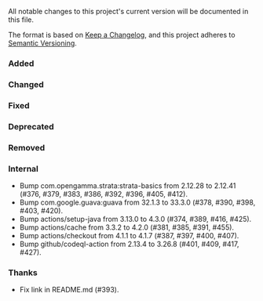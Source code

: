 All notable changes to this project's current version will be documented in this file.

The format is based on [Keep a Changelog](https://keepachangelog.com/en/1.0.0/), and this project adheres
to [Semantic Versioning](https://semver.org/spec/v2.0.0.html).

### Added

### Changed

### Fixed

### Deprecated

### Removed

### Internal

- Bump com.opengamma.strata:strata-basics from 2.12.28 to 2.12.41 (#376, #379, #383, #386, #392, #396, #405, #412).
- Bump com.google.guava:guava from 32.1.3 to 33.3.0 (#378, #390, #398, #403, #420).
- Bump actions/setup-java from 3.13.0 to 4.3.0 (#374, #389, #416, #425).
- Bump actions/cache from 3.3.2 to 4.2.0 (#381, #385, #391, #455).
- Bump actions/checkout from 4.1.1 to 4.1.7 (#387, #397, #400, #407).
- Bump github/codeql-action from 2.13.4 to 3.26.8 (#401, #409, #417, #427).

### Thanks

- Fix link in README.md (#393).
